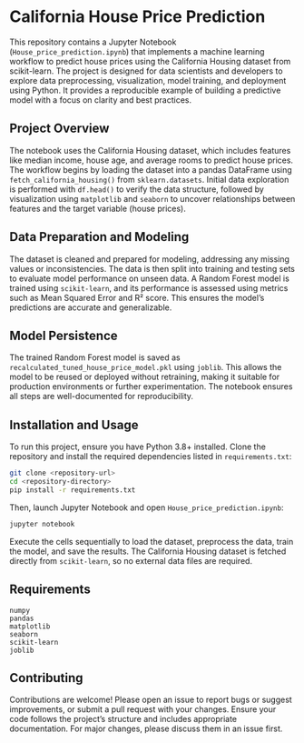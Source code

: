 # California House Price Prediction

This repository contains a Jupyter Notebook (`House_price_prediction.ipynb`) that implements a machine learning workflow to predict house prices using the California Housing dataset from scikit-learn. The project is designed for data scientists and developers to explore data preprocessing, visualization, model training, and deployment using Python. It provides a reproducible example of building a predictive model with a focus on clarity and best practices.

## Project Overview

The notebook uses the California Housing dataset, which includes features like median income, house age, and average rooms to predict house prices. The workflow begins by loading the dataset into a pandas DataFrame using `fetch_california_housing()` from `sklearn.datasets`. Initial data exploration is performed with `df.head()` to verify the data structure, followed by visualization using `matplotlib` and `seaborn` to uncover relationships between features and the target variable (house prices).

## Data Preparation and Modeling

The dataset is cleaned and prepared for modeling, addressing any missing values or inconsistencies. The data is then split into training and testing sets to evaluate model performance on unseen data. A Random Forest model is trained using `scikit-learn`, and its performance is assessed using metrics such as Mean Squared Error and R² score. This ensures the model’s predictions are accurate and generalizable.

## Model Persistence

The trained Random Forest model is saved as `recalculated_tuned_house_price_model.pkl` using `joblib`. This allows the model to be reused or deployed without retraining, making it suitable for production environments or further experimentation. The notebook ensures all steps are well-documented for reproducibility.

## Installation and Usage

To run this project, ensure you have Python 3.8+ installed. Clone the repository and install the required dependencies listed in `requirements.txt`:

```bash
git clone <repository-url>
cd <repository-directory>
pip install -r requirements.txt
```

Then, launch Jupyter Notebook and open `House_price_prediction.ipynb`:

```bash
jupyter notebook
```

Execute the cells sequentially to load the dataset, preprocess the data, train the model, and save the results. The California Housing dataset is fetched directly from `scikit-learn`, so no external data files are required.

## Requirements

```text
numpy
pandas
matplotlib
seaborn
scikit-learn
joblib
```

## Contributing

Contributions are welcome! Please open an issue to report bugs or suggest improvements, or submit a pull request with your changes. Ensure your code follows the project’s structure and includes appropriate documentation. For major changes, please discuss them in an issue first.

## 